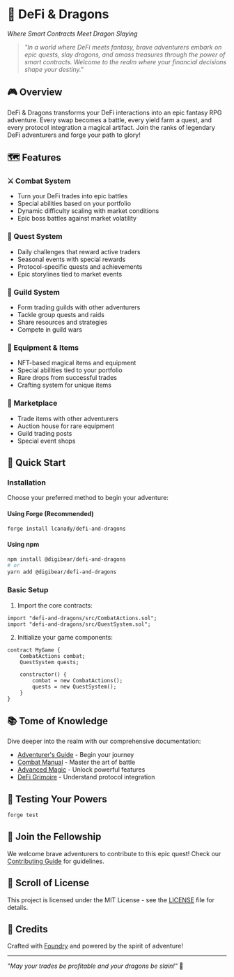 # 🐉 DeFi & Dragons

*Where Smart Contracts Meet Dragon Slaying*

> *"In a world where DeFi meets fantasy, brave adventurers embark on epic quests, slay dragons, and amass treasures through the power of smart contracts. Welcome to the realm where your financial decisions shape your destiny."*

## 🎮 Overview

DeFi & Dragons transforms your DeFi interactions into an epic fantasy RPG adventure. Every swap becomes a battle, every yield farm a quest, and every protocol integration a magical artifact. Join the ranks of legendary DeFi adventurers and forge your path to glory!

## 🗺️ Features

### ⚔️ Combat System
- Turn your DeFi trades into epic battles
- Special abilities based on your portfolio
- Dynamic difficulty scaling with market conditions
- Epic boss battles against market volatility

### 📜 Quest System
- Daily challenges that reward active traders
- Seasonal events with special rewards
- Protocol-specific quests and achievements
- Epic storylines tied to market events

### 👥 Guild System
- Form trading guilds with other adventurers
- Tackle group quests and raids
- Share resources and strategies
- Compete in guild wars

### 🎒 Equipment & Items
- NFT-based magical items and equipment
- Special abilities tied to your portfolio
- Rare drops from successful trades
- Crafting system for unique items

### 🏪 Marketplace
- Trade items with other adventurers
- Auction house for rare equipment
- Guild trading posts
- Special event shops

## 🚀 Quick Start

### Installation

Choose your preferred method to begin your adventure:

#### Using Forge (Recommended)
```bash
forge install lcanady/defi-and-dragons
```

#### Using npm
```bash
npm install @digibear/defi-and-dragons
# or
yarn add @digibear/defi-and-dragons
```

### Basic Setup

1. Import the core contracts:
```solidity
import "defi-and-dragons/src/CombatActions.sol";
import "defi-and-dragons/src/QuestSystem.sol";
```

2. Initialize your game components:
```solidity
contract MyGame {
    CombatActions combat;
    QuestSystem quests;

    constructor() {
        combat = new CombatActions();
        quests = new QuestSystem();
    }
}
```

## 📚 Tome of Knowledge

Dive deeper into the realm with our comprehensive documentation:
- [Adventurer's Guide](./docs/getting-started/index.md) - Begin your journey
- [Combat Manual](./docs/gameplay/index.md) - Master the art of battle
- [Advanced Magic](./docs/advanced-mechanics/index.md) - Unlock powerful features
- [DeFi Grimoire](./docs/defi/index.md) - Understand protocol integration

## 🧪 Testing Your Powers

```bash
forge test
```

## 🤝 Join the Fellowship

We welcome brave adventurers to contribute to this epic quest! Check our [Contributing Guide](CONTRIBUTING.md) for guidelines.

## 📜 Scroll of License

This project is licensed under the MIT License - see the [LICENSE](LICENSE) file for details.

## 🌟 Credits

Crafted with [Foundry](https://github.com/foundry-rs/foundry) and powered by the spirit of adventure!

---

*"May your trades be profitable and your dragons be slain!"* 🐉
